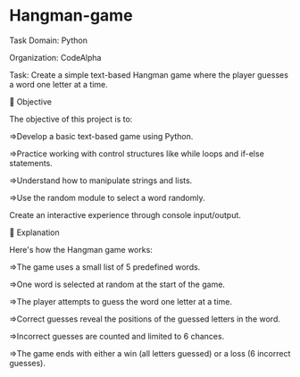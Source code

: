 # Hangman-game
Task Domain: Python

Organization: CodeAlpha

Task: Create a simple text-based Hangman game where the player guesses a word one letter at a time.

🎯 Objective

The objective of this project is to:

=>Develop a basic text-based game using Python.

=>Practice working with control structures like while loops and if-else statements.

=>Understand how to manipulate strings and lists.

=>Use the random module to select a word randomly.

Create an interactive experience through console input/output.

📖 Explanation

Here's how the Hangman game works:

=>The game uses a small list of 5 predefined words.

=>One word is selected at random at the start of the game.

=>The player attempts to guess the word one letter at a time.

=>Correct guesses reveal the positions of the guessed letters in the word.

=>Incorrect guesses are counted and limited to 6 chances.

=>The game ends with either a win (all letters guessed) or a loss (6 incorrect guesses).
